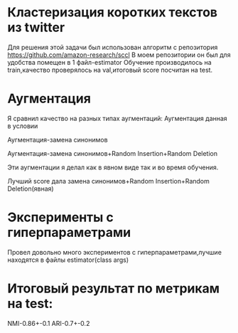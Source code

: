 # Кластеризация коротких текстов из twitter
Для решения этой задачи был использован алгоритм с репозитория https://github.com/amazon-research/sccl
В моем репозитории он был для удобства помещен в 1 файл-estimator
Обучение производилось на train,качество проверялось на val,итоговый score посчитан на test.
# Аугментация
Я сравнил качество на разных типах аугментаций:
  Аугментация данная в условии
  
  Аугментация-замена синонимов
  
  Аугментация-замена синонимов+Random Insertion+Random Deletion
  
  Эти аугментации я делал как в явном виде так и во время обучения.
  
  Лучший score дала замена синонимов+Random Insertion+Random Deletion(явная)
# Эксперименты с гиперпараметрами
  Провел довольно много экспериментов с гиперпараметрами,лучшие находятся в файлы estimator(class args)  
# Итоговый результат по метрикам на test:
  NMI-0.86+-0.1
  ARI-0.7+-0.2

